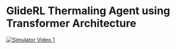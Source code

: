 # GlideRL Thermaling Agent using Transformer Architecture


[![Simulator Video 1](https://img.youtube.com/vi/AVE1M_H6ULc/maxresdefault.jpg)](https://youtu.be/AVE1M_H6ULc)